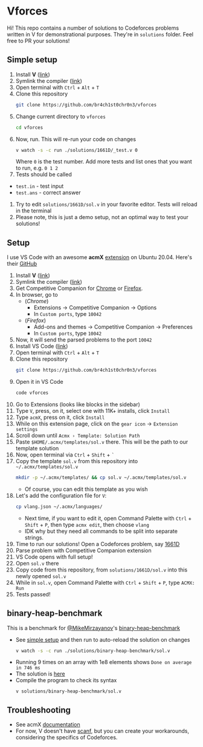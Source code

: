 # Vforces

Hi! This repo contains a number of solutions to Codeforces problems written in V for demonstrational purposes. They're in `solutions` folder. Feel free to PR your solutions!

## Simple setup
1. Install **V** ([link](https://github.com/vlang/v#installing-v---from-source-preferred-method))
1. Symlink the compiler ([link](https://github.com/vlang/v#symlinking))
1. Open terminal with `Ctrl` + `Alt` + `T`
1. Clone this repository
    ```sh
    git clone https://github.com/br4ch1st0chr0n3/vforces
    ```
1. Change current directory to `vforces`
    ```sh
    cd vforces
    ```
1. Now, run. This will re-run your code on changes
    ```sh
    v watch -s -c run ./solutions/1661D/_test.v 0
    ```
    Where `0` is the test number. Add more tests and list ones that you want to run, e.g. `0 1 2`
1. Tests should be called
* `test.in` - test input
* `test.ans` - correct answer
1. Try to edit `solutions/1661D/sol.v` in your favorite editor. Tests will reload in the terminal
1. Please note, this is just a demo setup, not an optimal way to test your solutions!

## Setup
I use VS Code with an awesome **acmX** [extension](https://marketplace.visualstudio.com/items?itemName=marx24.acmx) on Ubuntu 20.04. Here's their [GitHub](https://github.com/mfornet/acmx)
 
1. Install **V** ([link](https://github.com/vlang/v#installing-v---from-source-preferred-method))
1. Symlink the compiler ([link](https://github.com/vlang/v#symlinking))
1. Get Competitive Companion for [Chrome](https://chrome.google.com/webstore/detail/competitive-companion/cjnmckjndlpiamhfimnnjmnckgghkjbl) or [Firefox](https://addons.mozilla.org/ru/firefox/addon/competitive-companion/).
1. In browser, go to
    * (*Chrome*) 
        * Extensions -> Competitive Companion -> Options
        * In `Custom ports`, type `10042`
    * (*Firefox*)
        * Add-ons and themes -> Competitive Companion -> Preferences
        * In `Custom ports`, type `10042`
1. Now, it will send the parsed problems to the port `10042`
1. Install VS Code ([link](https://code.visualstudio.com/))
1. Open terminal with `Ctrl` + `Alt` + `T`
1. Clone this repository
    ```sh
    git clone https://github.com/br4ch1st0chr0n3/vforces
    ```
1. Open it in VS Code
    ```sh
    code vforces
    ```
1. Go to Extensions (looks like blocks in the sidebar)
1. Type `V`, press, on it, select one with 11K+ installs, click `Install`
1. Type `acmX`, press on it, click `Install`
1. While on this extension page, click on the `gear icon` -> `Extension settings`
1. Scroll down until `Acmx › Template: Solution Path`
1. Paste `$HOME/.acmx/templates/sol.v` there. This will be the path to our template solution
1. Now, open terminal via `Ctrl` + `Shift` + `` ` ``
1. Copy the template `sol.v` from this repository into `~/.acmx/templates/sol.v`
    ```sh
    mkdir -p ~/.acmx/templates/ && cp sol.v ~/.acmx/templates/sol.v
    ```
    * Of course, you can edit this template as you wish
1. Let's add the configuration file for `V`:
    ```sh
    cp vlang.json ~/.acmx/languages/
    ```
    * Next time, if you want to edit it, open Command Palette with `Ctrl` + `Shift` + `P`, then type `acmx edit`, then choose `vlang`
    * IDK why but they need all commands to be split into separate strings.
1. Time to run our solutions! Open a Codeforces problem, say [1661D](https://codeforces.com/problemset/problem/1661/D)
1. Parse problem with Competitive Companion extension
1. VS Code opens with full setup!
1. Open `sol.v` there
1. Copy code from this repository, from `solutions/1661D/sol.v` into this newly opened `sol.v`
1. While in `sol.v`, open Command Palette with `Ctrl` + `Shift` + `P`, type `ACMX: Run`
1. Tests passed!

## binary-heap-benchmark
This is a benchmark for [@MikeMirzayanov](https://github.com/MikeMirzayanov)'s [binary-heap-benchmark](https://github.com/MikeMirzayanov/binary-heap-benchmark)
* See [simple setup](README.md#simple-setup) and then run to auto-reload the solution on changes
    ```sh
    v watch -s -c run ./solutions/binary-heap-benchmark/sol.v
    ```
* Running 9 times on an array with 1e8 elements shows `Done on average in 746 ms`
* The solution is [here](./solutions/binary-heap-benchmark/sol.v)
* Compile the program to check its syntax 
    ```
    v solutions/binary-heap-benchmark/sol.v
    ```

## Troubleshooting
* See acmX [documentation](https://github.com/mfornet/acmx#documentation)
* For now, V doesn't have [scanf](https://github.com/vlang/v/discussions/14086), but you can create your workarounds, considering the specifics of Codeforces.